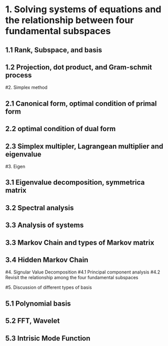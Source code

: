 # 1. Solving systems of equations and the relationship between four fundamental subspaces
## 1.1 Rank, Subspace, and basis
## 1.2 Projection, dot product, and Gram-schmit process

#2. Simplex method
## 2.1 Canonical form, optimal condition of primal form
## 2.2 optimal condition of dual form
## 2.3 Simplex multipler, Lagrangean multiplier and eigenvalue

#3. Eigen
## 3.1 Eigenvalue decomposition, symmetrica matrix
## 3.2 Spectral analysis
## 3.3 Analysis of systems
## 3.3 Markov Chain and types of Markov matrix
## 3.4 Hidden Markov Chain

#4. Signular Value Decomposition
#4.1 Principal component analysis
#4.2 Revisit the relationship among the four fundamental subspaces 

#5. Discussion of different types of basis
## 5.1 Polynomial basis
## 5.2 FFT, Wavelet
## 5.3 Intrisic Mode Function
